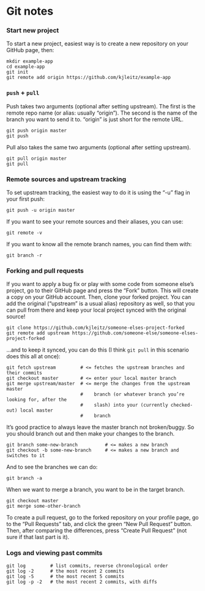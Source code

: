 # Git notes

### Start new project

To start a new project, easiest way is to create a new repository on your GitHub page, then:

```
mkdir example-app
cd example-app
git init
git remote add origin https://github.com/kjleitz/example-app
```

### `push` + `pull`

Push takes two arguments (optional after setting upstream). The first is the remote repo name (or alias: usually “origin”). The second is the name of the branch you want to send it to. “origin” is just short for the remote URL.

```
git push origin master
git push
```

Pull also takes the same two arguments (optional after setting upstream).

```
git pull origin master
git pull
```

### Remote sources and upstream tracking

To set upstream tracking, the easiest way to do it is using the “-u” flag in your first push:

```
git push -u origin master
```

If you want to see your remote sources and their aliases, you can use:

```
git remote -v
```

If you want to know all the remote branch names, you can find them with:

```
git branch -r
```

### Forking and pull requests

If you want to apply a bug fix or play with some code from someone else’s project, go to their GitHub page and press the “Fork” button. This will create a copy on your GitHub account. Then, clone your forked project. You can add the original (“upstream” is a usual alias) repository as well, so that you can pull from there and keep your local project synced with the original source!

```
git clone https://github.com/kjleitz/someone-elses-project-forked
git remote add upstream https://github.com/someone-else/someone-elses-project-forked
```

…and to keep it synced, you can do this (I think `git pull` in this scenario does this all at once):

```
git fetch upstream         # <= fetches the upstream branches and their commits
git checkout master        # <= enter your local master branch
git merge upstream/master  # <= merge the changes from the upstream master
                           #    branch (or whatever branch you’re looking for, after the
                           #    slash) into your (currently checked-out) local master
                           #    branch
```

It’s good practice to always leave the master branch not broken/buggy. So you should branch out and then make your changes to the branch.

```
git branch some-new-branch			# <= makes a new branch
git checkout -b some-new-branch		# <= makes a new branch and switches to it
```

And to see the branches we can do:

```
git branch -a
```

When we want to merge a branch, you want to be in the target branch.

```
git checkout master
git merge some-other-branch
```

To create a pull request, go to the forked repository on your profile page, go to the “Pull Requests” tab, and click the green “New Pull Request” button. Then, after comparing the differences, press “Create Pull Request” (not sure if that last part is it).

### Logs and viewing past commits

```
git log         # list commits, reverse chronological order
git log -2      # the most recent 2 commits
git log -5      # the most recent 5 commits
git log -p -2   # the most recent 2 commits, with diffs
```